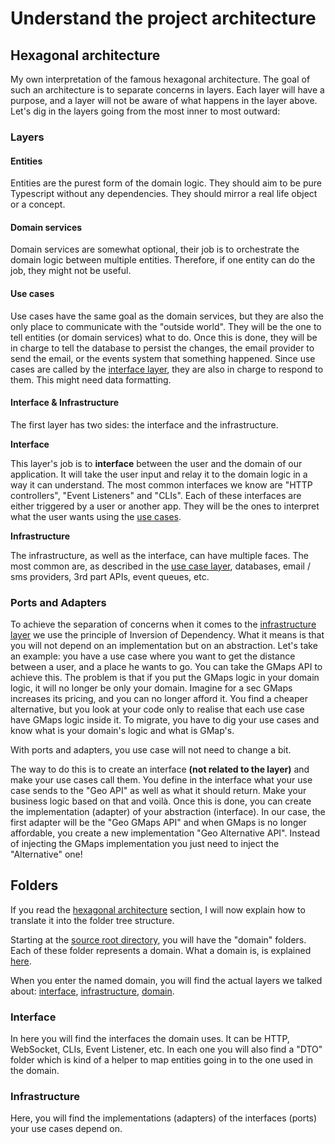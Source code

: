 # Understand the project architecture

## Hexagonal architecture

My own interpretation of the famous hexagonal architecture. The goal of such an architecture is to separate concerns in
layers.
Each layer will have a purpose, and a layer will not be aware of what happens in the layer above.
Let's dig in the layers going from the most inner to most outward:

### Layers

#### Entities

Entities are the purest form of the domain logic. They should aim to be pure Typescript without any dependencies.
They should mirror a real life object or a concept.

#### Domain services

Domain services are somewhat optional, their job is to orchestrate the domain logic between multiple entities.
Therefore, if one entity can do the job, they might not be useful.

#### Use cases

Use cases have the same goal as the domain services, but they are also the only place to communicate with the "outside
world".
They will be the one to tell entities (or domain services) what to do.
Once this is done, they will be in charge to tell the database to persist the changes, the email provider to send the
email, or the events system that something happened.
Since use cases are called by the [interface layer](), they are also in charge to respond to them. This might need data
formatting.

#### Interface & Infrastructure

The first layer has two sides: the interface and the infrastructure.

**Interface**

This layer's job is to **interface** between the user and the domain of our application.
It will take the user input and relay it to the domain logic in a way it can understand.
The most common interfaces we know are "HTTP controllers", "Event Listeners" and "CLIs".
Each of these interfaces are either triggered by a user or another app.
They will be the ones to interpret what the user wants using the [use cases]().

**Infrastructure**

The infrastructure, as well as the interface, can have multiple faces.
The most common are, as described in the [use case layer](), databases, email / sms providers, 3rd part APIs, event
queues, etc.

### Ports and Adapters

To achieve the separation of concerns when it comes to the [infrastructure layer]() we use the principle of Inversion of
Dependency.
What it means is that you will not depend on an implementation but on an abstraction.
Let's take an example: you have a use case where you want to get the distance between a user, and a place he wants to
go.
You can take the GMaps API to achieve this. The problem is that if you put the GMaps logic in your domain logic, it will
no longer be only your domain.
Imagine for a sec GMaps increases its pricing, and you can no longer afford it.
You find a cheaper alternative, but you look at your code only to realise that each use case have GMaps logic inside it.
To migrate, you have to dig your use cases and know what is your domain's logic and what is GMap's.

With ports and adapters, you use case will not need to change a bit.

The way to do this is to create an interface **(not related to the layer)** and make your use cases call them.
You define in the interface what your use case sends to the "Geo API" as well as what it should return.
Make your business logic based on that and voilà.
Once this is done, you can create the implementation (adapter) of your abstraction (interface).
In our case, the first adapter will be the "Geo GMaps API" and when GMaps is no longer affordable, you create a new
implementation "Geo Alternative API". Instead of injecting the GMaps implementation you just need to inject the
"Alternative" one!

## Folders

If you read the [hexagonal architecture]() section, I will now explain how to translate it into the folder tree
structure.

Starting at the [source root directory](../src), you will have the "domain" folders. Each of these folder represents
a domain. What a domain is, is explained [here]().

When you enter the named domain, you will find the actual layers we talked
about: [interface](), [infrastructure](), [domain]().

### Interface

In here you will find the interfaces the domain uses. It can be HTTP, WebSocket, CLIs, Event Listener, etc.
In each one you will also find a "DTO" folder which is kind of a helper to map entities going in to the one used in the
domain.

### Infrastructure

Here, you will find the implementations (adapters) of the interfaces (ports) your use cases depend on.
